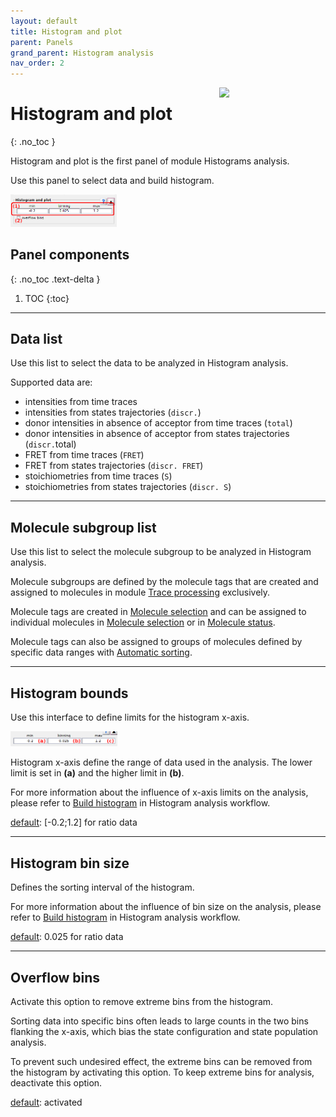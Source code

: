 ```yaml
---
layout: default
title: Histogram and plot
parent: Panels
grand_parent: Histogram analysis
nav_order: 2
---
```


<img src="../../assets/images/logos/logo-histogram-analysis_400px.png" width="170" style="float:right; margin-left: 15px;"/>

# Histogram and plot
{: .no_toc }

Histogram and plot is the first panel of module Histograms analysis.

Use this panel to select data and build histogram.

<a class="plain" href="../../assets/images/gui/HA-panel-plot.png"><img src="../../assets/images/gui/HA-panel-plot.png" style="max-width: 170px;"/></a>

## Panel components
{: .no_toc .text-delta }

1. TOC
{:toc}


---

## Data list

Use this list to select the data to be analyzed in Histogram analysis.

Supported data are:

* intensities from time traces
* intensities from states trajectories (`discr.`)
* donor intensities in absence of acceptor from time traces (`total`)
* donor intensities in absence of acceptor from states trajectories (`discr.`total)
* FRET from time traces (`FRET`)
* FRET from states trajectories (`discr. FRET`)
* stoichiometries from time traces (`S`)
* stoichiometries from states trajectories (`discr. S`)


---

## Molecule subgroup list

Use this list to select the molecule subgroup to be analyzed in Histogram analysis.

Molecule subgroups are defined by the molecule tags that are created and assigned to molecules in module 
[Trace processing](../../trace-processing.html) exclusively.

Molecule tags are created in 
[Molecule selection](../../trace-processing/functionalities/tm-overview.html#molecule-selection) and can be assigned to individual molecules in 
[Molecule selection](../../trace-processing/functionalities/tm-overview.html#molecule-selection) or in 
[Molecule status](../../trace-processing/panels/panel-sample-management.html#molecule-status).

Molecule tags can also be assigned to groups of molecules defined by specific data ranges with 
[Automatic sorting](../../trace-processing/functionalities/tm-automatic-sorting.html#tm-menu).


---

## Histogram bounds

Use this interface to define limits for the histogram x-axis.

<img src="../../assets/images/gui/HA-panel-plot-bounds.png" style="max-width: 171px;"/>

Histogram x-axis define the range of data used in the analysis. 
The lower limit is set in **(a)** and the higher limit in **(b)**.

For more information about the influence of x-axis limits on the analysis, please refer to 
[Build histogram](../workflow.html#build-histogram) in Histogram analysis workflow.

<u>default</u>: [-0.2;1.2] for ratio data


---

## Histogram bin size

Defines the sorting interval of the histogram.

For more information about the influence of bin size on the analysis, please refer to 
[Build histogram](../workflow.html#build-histogram) in Histogram analysis workflow.

<u>default</u>: 0.025 for ratio data


---

## Overflow bins

Activate this option to remove extreme bins from the histogram.

Sorting data into specific bins often leads to large counts in the two bins flanking the x-axis, which bias the state configuration and state population analysis. 

To prevent such undesired effect, the extreme bins can be removed from the histogram by activating this option. 
To keep extreme bins for analysis, deactivate this option.

<u>default</u>: activated
